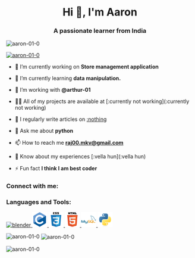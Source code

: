 <h1 align="center">Hi 👋, I'm Aaron</h1>
<h3 align="center">A passionate learner from India</h3>

<p align="left"> <img src="https://komarev.com/ghpvc/?username=aaron-01-0&label=Profile%20views&color=0e75b6&style=flat" alt="aaron-01-0" /> </p>

<p align="left"> <a href="https://github.com/ryo-ma/github-profile-trophy"><img src="https://github-profile-trophy.vercel.app/?username=aaron-01-0" alt="aaron-01-0" /></a> </p>

- 🔭 I’m currently working on **Store management application**

- 🌱 I’m currently learning **data manipulation.**

- 🤝 I’m working with **@arthur-01**

- 👨‍💻 All of my projects are available at [:currently not working](:currently not working)

- 📝 I regularly write articles on [:nothing](:nothing)

- 💬 Ask me about **python**

- 📫 How to reach me **raj00.mkv@gmail.com**

- 📄 Know about my experiences [:vella hun](:vella hun)

- ⚡ Fun fact **I think I am best coder**

<h3 align="left">Connect with me:</h3>
<p align="left">
</p>

<h3 align="left">Languages and Tools:</h3>
<p align="left"> <a href="https://www.blender.org/" target="_blank" rel="noreferrer"> <img src="https://download.blender.org/branding/community/blender_community_badge_white.svg" alt="blender" width="40" height="40"/> </a> <a href="https://www.cprogramming.com/" target="_blank" rel="noreferrer"> <img src="https://raw.githubusercontent.com/devicons/devicon/master/icons/c/c-original.svg" alt="c" width="40" height="40"/> </a> <a href="https://www.w3schools.com/css/" target="_blank" rel="noreferrer"> <img src="https://raw.githubusercontent.com/devicons/devicon/master/icons/css3/css3-original-wordmark.svg" alt="css3" width="40" height="40"/> </a> <a href="https://www.w3.org/html/" target="_blank" rel="noreferrer"> <img src="https://raw.githubusercontent.com/devicons/devicon/master/icons/html5/html5-original-wordmark.svg" alt="html5" width="40" height="40"/> </a> <a href="https://www.mysql.com/" target="_blank" rel="noreferrer"> <img src="https://raw.githubusercontent.com/devicons/devicon/master/icons/mysql/mysql-original-wordmark.svg" alt="mysql" width="40" height="40"/> </a> <a href="https://www.python.org" target="_blank" rel="noreferrer"> <img src="https://raw.githubusercontent.com/devicons/devicon/master/icons/python/python-original.svg" alt="python" width="40" height="40"/> </a> </p>

<p><img align="left" src="https://github-readme-stats.vercel.app/api/top-langs?username=aaron-01-0&show_icons=true&locale=en&layout=compact" alt="aaron-01-0" /></p>

<p>&nbsp;<img align="center" src="https://github-readme-stats.vercel.app/api?username=aaron-01-0&show_icons=true&locale=en" alt="aaron-01-0" /></p>

<p><img align="center" src="https://github-readme-streak-stats.herokuapp.com/?user=aaron-01-0&" alt="aaron-01-0" /></p>

